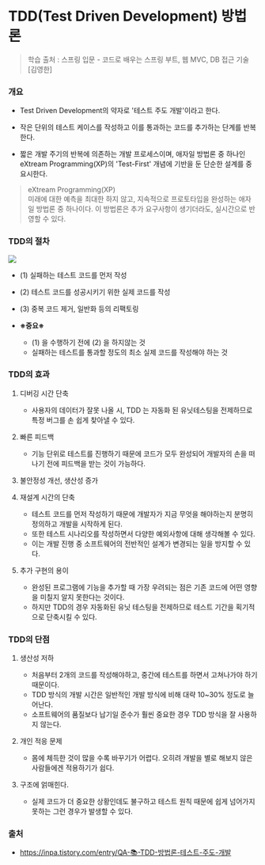 # TDD(Test Driven Development) 방법론

> 학습 출처 : 스프링 입문 - 코드로 배우는 스프링 부트, 웹 MVC, DB 접근 기술 [김영한]

### 개요

-  Test Driven Development의 약자로 '테스트 주도 개발'이라고 한다.

-  작은 단위의 테스트 케이스를 작성하고 이를 통과하는 코드를 추가하는 단계를 반복한다.

-  짧은 개발 주기의 반복에 의존하는 개발 프로세스이며, 애자일 방법론 중 하나인 eXtream Programming(XP)의 'Test-First' 개념에 기반을 둔 단순한 설계를 중요시한다.

> eXtream Programming(XP)  
> 미래에 대한 예측을 최대한 하지 않고, 지속적으로 프로토타입을 완성하는 애자일 방법론 중 하나이다. 이 방법론은 추가 요구사항이 생기더라도, 실시간으로 반영할 수 있다.

### TDD의 절차

<img src="https://marsner.com/wp-content/uploads/test-driven-development-TDD.png">

- (1) 실패하는 테스트 코드를 먼저 작성

- (2) 테스트 코드를 성공시키기 위한 실제 코드를 작성

- (3) 중복 코드 제거, 일반화 등의 리팩토링

- **※중요※**

    - (1) 을 수행하기 전에 (2) 을 하지않는 것
    - 실패하는 테스트를 통과할 정도의 최소 실제 코드를 작성해야 하는 것

### TDD의 효과

1. 디버깅 시간 단축
    - 사용자의 데이터가 잘못 나올 시, TDD 는 자동화 된 유닛테스팅을 전제하므로 특정 버그를 손 쉽게 찾아낼 수 있다.

2. 빠른 피드백
    - 기능 단위로 테스트를 진행하기 때문에 코드가 모두 완성되어 개발자의 손을 떠나기 전에 피드백을 받는 것이 가능하다.
 
3. 불안정성 개선, 생산성 증가
 
4. 재설계 시간의 단축
    - 테스트 코드를 먼저 작성하기 때문에 개발자가 지금 무엇을 해야하는지 분명히 정의하고 개발을 시작하게 된다. 
    - 또한 테스트 시나리오를 작성하면서 다양한 예외사항에 대해 생각해볼 수 있다. 
    - 이는 개발 진행 중 소프트웨어의 전반적인 설계가 변경되는 일을 방지할 수 있다.
 
5. 추가 구현의 용이
    - 완성된 프로그램에 기능을 추가할 때 가장 우려되는 점은 기존 코드에 어떤 영향을 미칠지 알지 못한다는 것이다. 
    - 하지만 TDD의 경우 자동화된 유닛 테스팅을 전제하므로 테스트 기간을 획기적으로 단축시킬 수 있다.

### TDD의 단점

1. 생산성 저하
    - 처음부터 2개의 코드를 작성해야하고, 중간에 테스트를 하면서 고쳐나가야 하기 때문이다.
    - TDD 방식의 개발 시간은 일반적인 개발 방식에 비해 대략 10~30% 정도로 늘어난다.
    - 소프트웨어의 품질보다 납기일 준수가 훨씬 중요한 경우 TDD 방식을 잘 사용하지 않는다.
 
2. 개인 적응 문제
    - 몸에 체득한 것이 많을 수록 바꾸기가 어렵다. 오히려 개발을 별로 해보지 않은 사람들에겐 적용하기가 쉽다.

3. 구조에 얽매힌다.
    - 실제 코드가 더 중요한 상황인데도 불구하고 테스트 원칙 때문에 쉽게 넘어가지 못하는 그런 경우가 발생할 수 있다.

### 출처 
- https://inpa.tistory.com/entry/QA-📚-TDD-방법론-테스트-주도-개발
